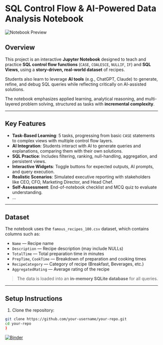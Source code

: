 # SQL Control Flow & AI-Powered Data Analysis Notebook

![Notebook Preview](link-to-your-image-or-screenshot)

## Overview

This project is an interactive **Jupyter Notebook** designed to teach and practice **SQL control flow functions** (`CASE`, `COALESCE`, `NULLIF`, `IF`) and **SQL Views**, using a **story-driven, real-world dataset** of recipes.

Students also learn to leverage **AI tools** (e.g., ChatGPT, Claude) to generate, refine, and debug SQL queries while reflecting critically on AI-assisted solutions.

The notebook emphasizes applied learning, analytical reasoning, and multi-layered problem solving, structured as tasks with **incremental complexity**.

---

## Key Features

- **Task-Based Learning**: 5 tasks, progressing from basic `CASE` statements to complex views with multiple control flow layers.  
- **AI Integration**: Students interact with AI to generate queries and explanations, comparing them with their own solutions.  
- **SQL Practice**: Includes filtering, ranking, null-handling, aggregation, and persistent views.  
- **Interactive Widgets**: Toggle buttons for expected outputs, AI prompts, and query execution.  
- **Realistic Scenarios**: Simulated executive reporting with stakeholders like CEO, CFO, Marketing Director, and Head Chef.  
- **Self-Assessment**: End-of-notebook checklist and MCQ quiz to evaluate understanding.
- ...

---

## Dataset

The notebook uses the `famous_recipes_100.csv` dataset, which contains columns such as:

- `Name` — Recipe name  
- `Description` — Recipe description (may include NULLs)  
- `TotalTime` — Total preparation time in minutes  
- `PrepTime`, `CookTime` — Breakdown of preparation and cooking times  
- `RecipeCategory` — Category of recipe (Breakfast, Beverages, etc.)  
- `AggregatedRating` — Average rating of the recipe  

> The data is loaded into an **in-memory SQLite database** for all queries.

---

## Setup Instructions

1. Clone the repository:

```bash
git clone https://github.com/your-username/your-repo.git
cd your-repo
)

```
[![Binder](https://mybinder.org/badge_logo.svg)](https://mybinder.org/v2/gh/DesmondMokhali/sql-controlflow-views/main?urlpath=%2Fdoc%2Ftree%2FPython_Functions.ipynb)
